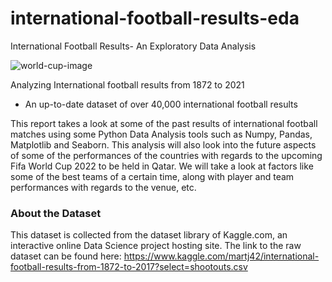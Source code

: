 # international-football-results-eda
International Football Results- An Exploratory Data Analysis

![world-cup-image](https://www.dfb.de/fileadmin/_processed_/201401/csm_wmpokal_gi_2720_e3ee390a5b.jpg)

Analyzing International football results from 1872 to 2021
  - An up-to-date dataset of over 40,000 international football results

This report takes a look at some of the past results of international football matches using some Python Data Analysis tools such as Numpy, Pandas, Matplotlib and Seaborn. This analysis will also look into the future aspects of some of the performances of the countries with regards to the upcoming Fifa World Cup 2022 to be held in Qatar. We will take a look at factors like some of the best teams of a certain time, along with player and team performances with regards to the venue, etc.

### About the Dataset

This dataset is collected from the dataset library of Kaggle.com, an interactive online Data Science project hosting site. The link to the raw dataset can be found here: https://www.kaggle.com/martj42/international-football-results-from-1872-to-2017?select=shootouts.csv
